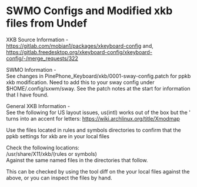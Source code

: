 # SWMO Configs and Modified xkb files from Undef

XKB Source Information -  
https://gitlab.com/mobian1/packages/xkeyboard-config and,  
https://gitlab.freedesktop.org/xkeyboard-config/xkeyboard-config/-/merge_requests/322

SWMO Information -  
See changes in PinePhone_Keyboard/xkb/0001-sway-config.patch for ppkb xkb modification. Need to add this to your sway config under $HOME/.config/sxwm/sway. See the patch notes at the start for information that I have found.

General XKB Information -  
See the following for US layout issues, us(intl) works out of the box but the ' turns into an accent for letters:
https://wiki.archlinux.org/title/Xmodmap

Use the files located in rules and symbols directories to confirm that the ppkb settings for xkb are in your local files

Check the following locations:  
/usr/share/X11/xkb/(rules or symbols)  
Against the same named files in the directories that follow.

This can be checked by using the tool diff on the your local files against the above, or you can inspect the files by hand.